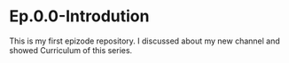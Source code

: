 # Ep.0.0-Introdution
This is my first epizode repository. I discussed about my new channel and showed Curriculum of this series.
